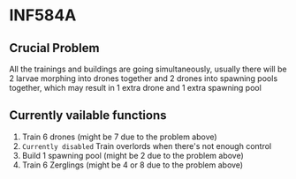 # INF584A
## Crucial Problem
All the trainings and buildings are going simultaneously, usually there will be 2 larvae morphing into drones together and 2 drones into spawning pools together, which may result in 1 extra drone and 1 extra spawning pool
## Currently vailable functions 
1. Train 6 drones (might be 7 due to the problem above)
2. ```Currently disabled``` Train overlords when there's not enough control
3. Build 1 spawning pool (might be 2 due to the problem above)
4. Train 6 Zerglings (might be 4 or 8 due to the problem above)
